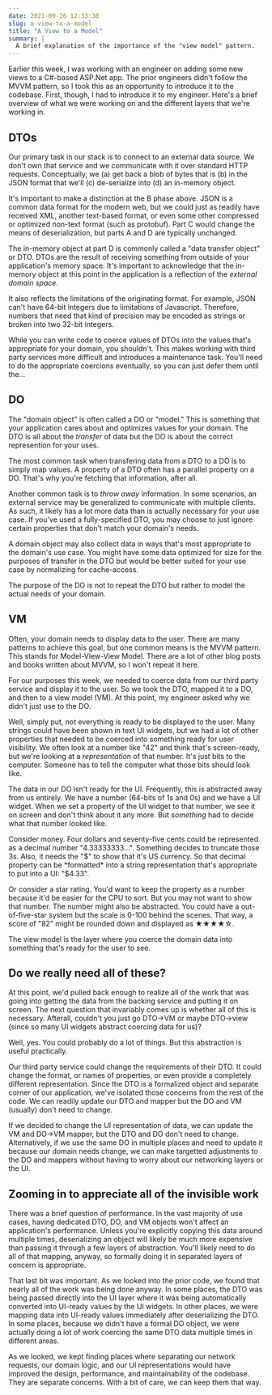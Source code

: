 ```yaml
---
date: 2021-09-26 12:33:30
slug: a-view-to-a-model
title: "A View to a Model"
summary: |
  A brief explanation of the importance of the "view model" pattern.
---
```

Earlier this week, I was working with an engineer on adding some new views to a C#-based ASP.Net app.  The prior engineers didn't follow the MVVM pattern, so I took this as an opportunity to introduce it to the codebase.  First, though, I had to introduce it to my engineer.  Here's a brief overview of what we were working on and the different layers that we're working in.

## DTOs

Our primary task in our stack is to connect to an external data source.  We don't own that service and we communicate with it over standard HTTP requests.  Conceptually, we (a) get back a blob of bytes that is (b) in the JSON format that we'll (c) de-serialize into (d) an in-memory object.

It's important to make a distinction at the B phase above.  JSON is a common data format for the modern web, but we could just as readily have received XML, another text-based format, or even some other compressed or optimized non-text format (such as protobuf).  Part C would change the means of deserialization, but parts A and D are typically unchanged.

The in-memory object at part D is commonly called a "data transfer object" or DTO.  DTOs are the result of receiving something from outside of your application's memory space.  It's important to acknowledge that the in-memory object at this point in the application is a reflection of the *external domain space*.

It also reflects the limitations of the originating format.  For example, JSON can't have 64-bit integers due to limitations of Javascript.  Therefore, numbers that need that kind of precision may be encoded as strings or broken into two 32-bit integers.  

While you can write code to coerce values of DTOs into the values that's appropriate for your domain, you shouldn't.  This makes working with third party services more difficult and introduces a maintenance task.  You'll need to do the appropriate coercions eventually, so you can just defer them until the...

## DO

The "domain object" is often called a DO or "model."  This is something that your application cares about and optimizes values for your domain.  The DTO is all about the *transfer* of data but the DO is about the correct represention for your uses.

The most common task when transfering data from a DTO to a DO is to simply map values.  A property of a DTO often has a parallel property on a DO.  That's why you're fetching that information, after all.

Another common task is to *throw away* information.  In some scenarios, an external service may be generalized to communicate with multiple clients.  As such, it likely has a lot more data than is actually necessary for your use case.  If you've used a fully-specified DTO, you may choose to just ignore certain properties that don't match your domain's needs.

A domain object may also collect data in ways that's most appropriate to the domain's use case.  You might have some data optimized for size for the purposes of transfer in the DTO but would be better suited for your use case by normalizing for cache-access.

The purpose of the DO is not to repeat the DTO but rather to model the actual needs of your domain.

## VM

Often, your domain needs to display data to the user.  There are many patterns to achieve this goal, but one common means is the MVVM pattern.  This stands for Model-View-View Model.  There are a lot of other blog posts and books written about MVVM, so I won't repeat it here.

For our purposes this week, we needed to coerce data from our third party service and display it to the user.  So we took the DTO, mapped it to a DO, and then to a view model (VM).  At this point, my engineer asked why we didn't just use to the DO.

Well, simply put, not everything is ready to be displayed to the user.  Many strings could have been shown in text UI widgets, but we had a lot of other properties that needed to be coerced into something ready for user visibility.  We often look at a number like "42" and think that's screen-ready, but we're looking at a *representation* of that number.  It's just bits to the computer.  Someone has to tell the computer what those bits should look like.

The data in our DO isn't ready for the UI.  Frequently, this is abstracted away from us entirely.  We have a number (64-bits of 1s and 0s) and we have a UI widget.  When we set a property of the UI widget to that number, we see it on screen and don't think about it any more.  But *something* had to decide what that number looked like.

Consider money.  Four dollars and seventy-five cents could be represented as a decimal number "4.33333333...".  Something decides to truncate those 3s.  Also, it needs the "$" to show that it's US currency.  So that decimal property can be *formatted* into a string representation that's appropriate to put into a UI: "$4.33".

Or consider a star rating.  You'd want to keep the property as a number because it'd be easier for the CPU to sort.  But you may not want to show that number.  The number might also be abstracted.  You could have a out-of-five-star system but the scale is 0-100 behind the scenes.  That way, a score of "82" might be rounded down and displayed as &starf;&starf;&starf;&starf;&star;.

The view model is the layer where you coerce the domain data into something that's ready for the user to see.

## Do we really need all of these?

At this point, we'd pulled back enough to realize all of the work that was going into getting the data from the backing service and putting it on screen.  The next question that invariably comes up is whether all of this is necessary.  Afterall, couldn't you just go DTO->VM or maybe DTO->view (since so many UI widgets abstract coercing data for us)?

Well, yes.  You could probably do a lot of things.  But this abstraction is useful practically.

Our third party service could change the requirements of their DTO.  It could change the format, or names of properties, or even provide a completely different representation.  Since the DTO is a formalized object and separate corner of our application, we've isolated those concerns from the rest of the code.  We can readily update our DTO and mapper but the DO and VM (usually) don't need to change.

If we decided to change the UI representation of data, we can update the VM and DO->VM mapper, but the DTO and DO don't need to change.  Alternatively, if we use the same DO in multiple places and need to update it because our domain needs change, we can make targetted adjustments to the DO and mappers without having to worry about our networking layers or the UI.

## Zooming in to appreciate all of the invisible work

There was a brief question of performance.  In the vast majority of use cases, having dedicated DTO, DO, and VM objects won't affect an application's performance.  Unless you're explicitly copying this data around multiple times, deserializing an object will likely be much more expensive than passing it through a few layers of abstraction.  You'll likely need to do all of that mapping, anyway, so formally doing it in separated layers of concern is appropriate.

That last bit was important.  As we looked into the prior code, we found that nearly all of the work was being done anyway.  In some places, the DTO was being passed directly into the UI layer where it was being automatically converted into UI-ready values by the UI widgets.  In other places, we were mapping data into UI-ready values immediately after deserializing the DTO.  In some places, because we didn't have a formal DO object, we were actually doing a lot of work coercing the same DTO data multiple times in different areas.

As we looked, we kept finding places where separating our network requests, our domain logic, and our UI representations would have improved the design, performance, and maintainability of the codebase.  They are separate concerns.  With a bit of care, we can keep them that way.
